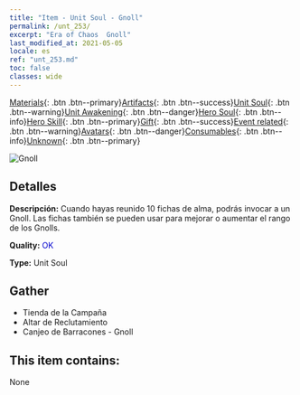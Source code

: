 ```yaml
---
title: "Item - Unit Soul - Gnoll"
permalink: /unt_253/
excerpt: "Era of Chaos  Gnoll"
last_modified_at: 2021-05-05
locale: es
ref: "unt_253.md"
toc: false
classes: wide
---
```

 [Materials](/ItemsES/){: .btn .btn--primary}[Artifacts](/ItemsES/Artifacts/){: .btn .btn--success}[Unit Soul](/ItemsES/UnitSoul/){: .btn .btn--warning}[Unit Awakening](/ItemsES/UnitAwakening/){: .btn .btn--danger}[Hero Soul](/ItemsES/HeroSoul/){: .btn .btn--info}[Hero Skill](/ItemsES/HeroSkill/){: .btn .btn--primary}[Gift](/ItemsES/Gift/){: .btn .btn--success}[Event related](/ItemsES/Events/){: .btn .btn--warning}[Avatars](/ItemsES/Avatars/){: .btn .btn--danger}[Consumables](/ItemsES/Consumables/){: .btn .btn--info}[Unknown](/ItemsES/Unknown/){: .btn .btn--primary}

 ![Gnoll](/images/u/ti_langren.jpg)

## Detalles
 **Descripción:** Cuando hayas reunido 10 fichas de alma, podrás invocar a un Gnoll. Las fichas también se pueden usar para mejorar o aumentar el rango de los Gnolls.

 **Quality:** <span style="color: #0000CD">OK</span>

 **Type:** Unit Soul

## Gather

*    Tienda de la Campaña 
*    Altar de Reclutamiento 
*    Canjeo de Barracones - Gnoll 

## This item contains:

  None

